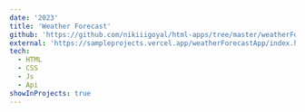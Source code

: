 ```yaml
---
date: '2023'
title: 'Weather Forecast'
github: 'https://github.com/nikiiigoyal/html-apps/tree/master/weatherForecastApp'
external: 'https://sampleprojects.vercel.app/weatherForecastApp/index.html'
tech:
  - HTML
  - CSS
  - Js
  - Api
showInProjects: true
---
```

